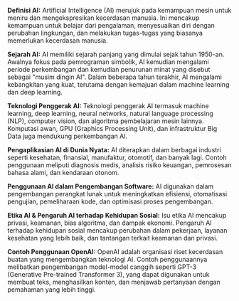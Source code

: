 **Definisi AI:**
Artificial Intelligence (AI) merujuk pada kemampuan mesin untuk meniru dan mengekspresikan kecerdasan manusia. Ini mencakup kemampuan untuk belajar dari pengalaman, menyesuaikan diri dengan perubahan lingkungan, dan melakukan tugas-tugas yang biasanya memerlukan kecerdasan manusia.

**Sejarah AI:**
AI memiliki sejarah panjang yang dimulai sejak tahun 1950-an. Awalnya fokus pada pemrograman simbolik, AI kemudian mengalami periode perkembangan dan kemudian penurunan minat yang disebut sebagai "musim dingin AI". Dalam beberapa tahun terakhir, AI mengalami kebangkitan yang kuat, terutama dengan kemajuan dalam machine learning dan deep learning.

**Teknologi Penggerak AI:**
Teknologi penggerak AI termasuk machine learning, deep learning, neural networks, natural language processing (NLP), computer vision, dan algoritma pembelajaran mesin lainnya. Komputasi awan, GPU (Graphics Processing Unit), dan infrastruktur Big Data juga mendukung perkembangan AI.

**Pengaplikasian AI di Dunia Nyata:**
AI diterapkan dalam berbagai industri seperti kesehatan, finansial, manufaktur, otomotif, dan banyak lagi. Contoh penggunaan meliputi diagnosis medis, analisis risiko keuangan, pemrosesan bahasa alami, dan kendaraan otonom.

**Penggunaan AI dalam Pengembangan Software:**
AI digunakan dalam pengembangan perangkat lunak untuk meningkatkan efisiensi, otomatisasi pengujian, pemeliharaan kode, dan optimisasi proses pengembangan.

**Etika AI & Pengaruh AI terhadap Kehidupan Sosial:**
Isu etika AI mencakup privasi, keamanan, bias algoritma, dan dampak ekonomi. Pengaruh AI terhadap kehidupan sosial mencakup perubahan dalam pekerjaan, layanan kesehatan yang lebih baik, dan tantangan terkait keamanan dan privasi.

**Contoh Penggunaan OpenAI:**
OpenAI adalah organisasi riset kecerdasan buatan yang mengembangkan teknologi AI. Contoh penggunaannya melibatkan pengembangan model-model canggih seperti GPT-3 (Generative Pre-trained Transformer 3), yang dapat digunakan untuk membuat teks, menghasilkan konten, dan menjawab pertanyaan dengan pemahaman yang lebih tinggi.